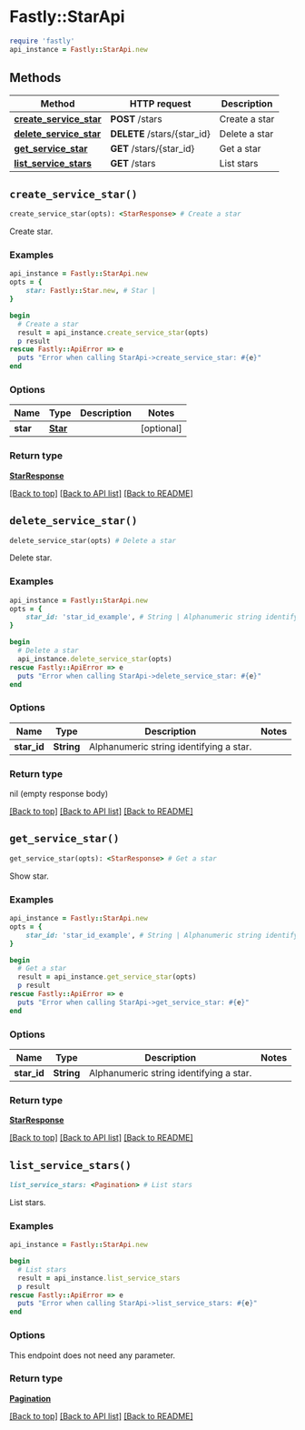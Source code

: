 # Fastly::StarApi


```ruby
require 'fastly'
api_instance = Fastly::StarApi.new
```

## Methods

| Method | HTTP request | Description |
| ------ | ------------ | ----------- |
| [**create_service_star**](StarApi.md#create_service_star) | **POST** /stars | Create a star |
| [**delete_service_star**](StarApi.md#delete_service_star) | **DELETE** /stars/{star_id} | Delete a star |
| [**get_service_star**](StarApi.md#get_service_star) | **GET** /stars/{star_id} | Get a star |
| [**list_service_stars**](StarApi.md#list_service_stars) | **GET** /stars | List stars |


## `create_service_star()`

```ruby
create_service_star(opts): <StarResponse> # Create a star
```

Create star.

### Examples

```ruby
api_instance = Fastly::StarApi.new
opts = {
    star: Fastly::Star.new, # Star | 
}

begin
  # Create a star
  result = api_instance.create_service_star(opts)
  p result
rescue Fastly::ApiError => e
  puts "Error when calling StarApi->create_service_star: #{e}"
end
```

### Options

| Name | Type | Description | Notes |
| ---- | ---- | ----------- | ----- |
| **star** | [**Star**](Star.md) |  | [optional] |

### Return type

[**StarResponse**](StarResponse.md)

[[Back to top]](#) [[Back to API list]](../../README.md#endpoints)
[[Back to README]](../../README.md)
## `delete_service_star()`

```ruby
delete_service_star(opts) # Delete a star
```

Delete star.

### Examples

```ruby
api_instance = Fastly::StarApi.new
opts = {
    star_id: 'star_id_example', # String | Alphanumeric string identifying a star.
}

begin
  # Delete a star
  api_instance.delete_service_star(opts)
rescue Fastly::ApiError => e
  puts "Error when calling StarApi->delete_service_star: #{e}"
end
```

### Options

| Name | Type | Description | Notes |
| ---- | ---- | ----------- | ----- |
| **star_id** | **String** | Alphanumeric string identifying a star. |  |

### Return type

nil (empty response body)

[[Back to top]](#) [[Back to API list]](../../README.md#endpoints)
[[Back to README]](../../README.md)
## `get_service_star()`

```ruby
get_service_star(opts): <StarResponse> # Get a star
```

Show star.

### Examples

```ruby
api_instance = Fastly::StarApi.new
opts = {
    star_id: 'star_id_example', # String | Alphanumeric string identifying a star.
}

begin
  # Get a star
  result = api_instance.get_service_star(opts)
  p result
rescue Fastly::ApiError => e
  puts "Error when calling StarApi->get_service_star: #{e}"
end
```

### Options

| Name | Type | Description | Notes |
| ---- | ---- | ----------- | ----- |
| **star_id** | **String** | Alphanumeric string identifying a star. |  |

### Return type

[**StarResponse**](StarResponse.md)

[[Back to top]](#) [[Back to API list]](../../README.md#endpoints)
[[Back to README]](../../README.md)
## `list_service_stars()`

```ruby
list_service_stars: <Pagination> # List stars
```

List stars.

### Examples

```ruby
api_instance = Fastly::StarApi.new

begin
  # List stars
  result = api_instance.list_service_stars
  p result
rescue Fastly::ApiError => e
  puts "Error when calling StarApi->list_service_stars: #{e}"
end
```

### Options

This endpoint does not need any parameter.

### Return type

[**Pagination**](Pagination.md)

[[Back to top]](#) [[Back to API list]](../../README.md#endpoints)
[[Back to README]](../../README.md)
